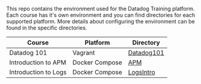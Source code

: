 This repo contains the environment used for the Datadog Training platform. Each course has it's own environment and you can find directories for each supported platform. More details about configuring the environment can be found in the specific directories.

| Course | Platform | Directory |
|--------|----------|-----------|
|Datadog 101| Vagrant | [Datadog101](Datadog101)| 
|Introduction to APM|Docker Compose| [APM](apm)|
|Introduction to Logs|Docker Compose| [LogsIntro](logsintro)|
